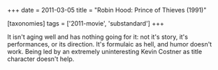 +++
date = 2011-03-05
title = "Robin Hood: Prince of Thieves (1991)"

[taxonomies]
tags = ['2011-movie', 'substandard']
+++

It isn\'t aging well and has nothing going for it: not it\'s story,
it\'s performances, or its direction. It\'s formulaic as hell, and humor
doesn\'t work. Being led by an extremely uninteresting Kevin Costner as
title character doesn\'t help.
